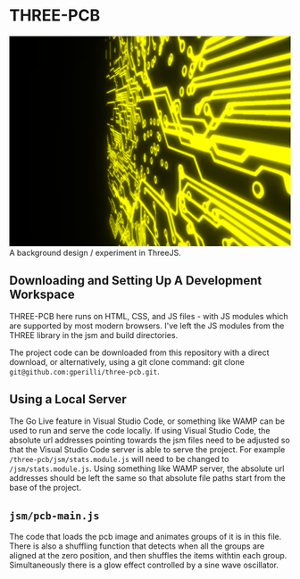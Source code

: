 # THREE-PCB
![ThreeJS PCB Animation](/assets/three-pcb.png)
A background design / experiment in ThreeJS.

## Downloading and Setting Up A Development Workspace

THREE-PCB here runs on HTML, CSS, and JS files - with JS modules which are supported by most modern browsers. I've left the JS modules from the THREE library in the jsm and build directories. 

The project code can be downloaded from this repository with a direct download, or alternatively, using a git clone command: git clone ``git@github.com:gperilli/three-pcb.git``.

## Using a Local Server

The Go Live feature in Visual Studio Code, or something like WAMP can be used to run and serve the code locally. If using Visual Studio Code, the absolute url addresses pointing towards the jsm files need to be adjusted so that the Visual Studio Code server is able to serve the project. For example ``/three-pcb/jsm/stats.module.js`` will need to be changed to ``/jsm/stats.module.js``. Using something like WAMP server, the absolute url addresses should be left the same so that absolute file paths start from the base of the project.

## ``jsm/pcb-main.js``

The code that loads the pcb image and animates groups of it is in this file. There is also a shuffling function that detects when all the groups are aligned at the zero position, and then shuffles the items withtin each group. Simultaneously there is a glow effect controlled by a sine wave oscillator.